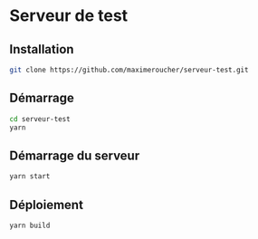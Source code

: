 # Serveur de test

## Installation

```bash
git clone https://github.com/maximeroucher/serveur-test.git
```

## Démarrage

```bash
cd serveur-test
yarn
```

## Démarrage du serveur
    
```bash
yarn start
```

## Déploiement

```bash
yarn build
```
